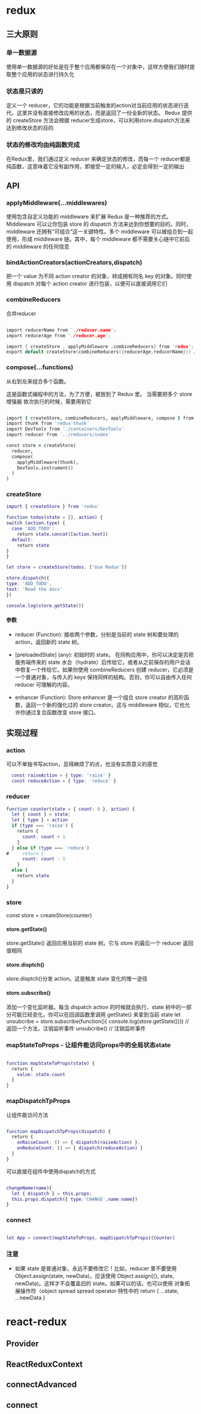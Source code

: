 
# redux

## 三大原则

### 单一数据源
  
  使用单一数据源的好处是在于整个应用都保存在一个对象中，这样方便我们随时提取整个应用的状态进行持久化

### 状态是只读的

  定义一个 reducer，它的功能是根据当前触发的action对当前应用的状态进行迭代，这里并没有直接修改应用的状态，而是返回了一份全新的状态。
  Redux 提供的 createStore 方法会根据 reducer生成store，可以利用store.dispatch方法来达到修改状态的目的

### 状态的修改均由纯函数完成

  在Redux里，我们通过定义 reducer 来确定状态的修改，而每一个 reducer都是纯函数，这意味着它没有副作用，即接受一定的输入，必定会得到一定的输出

## API

### applyMiddleware(...middlewares)

使用包含自定义功能的 middleware 来扩展 Redux 是一种推荐的方式。Middleware 可以让你包装 store 的 dispatch 方法来达到你想要的目的。同时， middleware 还拥有“可组合”这一关键特性。多个 middleware 可以被组合到一起使用，形成 middleware 链。其中，每个 middleware 都不需要关心链中它前后的 middleware 的任何信息


### bindActionCreators(actionCreators,dispatch)

把一个 value 为不同 action creator 的对象，转成拥有同名 key 的对象。同时使用 dispatch 对每个 action creator 进行包装，以便可以直接调用它们

### combineReducers

合并reducer

```  h

import reducerName from './reducer.name';
import reducerAge from './reducer.age';

import { createStore , applyMiddleware ,combineReducers} from 'redux';
export default createStore(combineReducers({reducerAge,reducerName})) // 必须是对象的

```

### compose(...functions)

从右到左来组合多个函数。

这是函数式编程中的方法，为了方便，被放到了 Redux 里。
当需要把多个 store 增强器 依次执行的时候，需要用到它

``` j

import { createStore, combineReducers, applyMiddleware, compose } from 'redux'
import thunk from 'redux-thunk'
import DevTools from './containers/DevTools'
import reducer from '../reducers/index'

const store = createStore(
  reducer,
  compose(
    applyMiddleware(thunk),
    DevTools.instrument()
  )
)
```

### createStore

  ``` g
import { createStore } from 'redux'

function todos(state = [], action) {
  switch (action.type) {
    case 'ADD_TODO':
      return state.concat([action.text])
    default:
      return state
  }
}

let store = createStore(todos, ['Use Redux'])

store.dispatch({
  type: 'ADD_TODO',
  text: 'Read the docs'
})

console.log(store.getState())

  ```

####  参数

* reducer (Function): 接收两个参数，分别是当前的 state 树和要处理的 action，返回新的 state 树。

* [preloadedState] (any): 初始时的 state。 在同构应用中，你可以决定是否把服务端传来的 state 水合（hydrate）后传给它，或者从之前保存的用户会话中恢复一个传给它。如果你使用 combineReducers 创建 reducer，它必须是一个普通对象，与传入的 keys 保持同样的结构。否则，你可以自由传入任何 reducer 可理解的内容。

* enhancer (Function): Store enhancer 是一个组合 store creator 的高阶函数，返回一个新的强化过的 store creator。这与 middleware 相似，它也允许你通过复合函数改变 store 接口。
  
## 实现过程

### action

可以不单独书写action，显得麻烦了的点，也没有实质意义的感觉

``` g
  const raiseAction = { type: 'raise' }
  const reduceAction = { type: 'reduce' }
```

### reducer

``` g
function counter(state = { count: 0 }, action) {
  let { count } = state;
  let { type } = action
  if (type === 'raise') {
    return {
      count: count + 1
    }
  } else if (type === 'reduce')
#     return {
      count: count - 1
    }
  else {
    return state
  }
}
```

### store

const store = createStore(counter)

#### store.getState()

store.getState() 返回应用当前的 state 树。它与 store 的最后一个 reducer 返回值相同

#### store.disptch()

store.disptch()分发 action。这是触发 state 变化的惟一途径

#### store.subscribe()

添加一个变化监听器。每当 dispatch action 的时候就会执行，state 树中的一部分可能已经变化。你可以在回调函数里调用 getState() 来拿到当前 state
let unsubcribe = store.subscribe(function(){ console.log(store.getState())}) // 返回一个方法，注销监听事件
unsubcribe() // 注销监听事件

### mapStateToProps - 让组件能访问props中的全局状态state

``` g

function mapStateToProps(state) {
  return {
    value: state.count
  }
}

```

### mapDispatchTpProps

让组件能访问方法

``` g

function mapDispatchTpProps(dispatch) {
  return {
    onRaiseCount: () => { dispatch(raiseAction) },
    onReduceCount: () => { dispatch(reduceAction) }
  }
}

```

可以直接在组件中使用dispatch的方式

```  g

changeName(name){
  let { dispatch } = this.props;
  this.props.dispatch({ type:'CHANGE',name:name})
}

```

### connect

``` g

let App = connect(mapStateToProps, mapDispatchTpProps)(Counter)

```

### 注意

* 如果 state 是普通对象，永远不要修改它！比如，reducer 里不要使用 Object.assign(state, newData)，应该使用 Object.assign({}, state, newData)。这样才不会覆盖旧的 state。如果可以的话，也可以使用 对象拓展操作符（object spread spread operator 特性中的 return { ...state, ...newData }

# react-redux

## Provider

## ReactReduxContext

## connectAdvanced

## connect